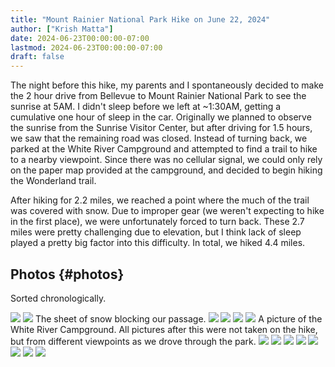 ```yaml
---
title: "Mount Rainier National Park Hike on June 22, 2024"
author: ["Krish Matta"]
date: 2024-06-23T00:00:00-07:00
lastmod: 2024-06-23T00:00:00-07:00
draft: false
---
```


The night before this hike, my parents and I spontaneously decided to make the 2 hour drive from Bellevue to Mount Rainier National Park to see the sunrise at 5AM. I didn't sleep before we left at ~1:30AM, getting a cumulative one hour of sleep in the car. Originally we planned to observe the sunrise from the Sunrise Visitor Center, but after driving for 1.5 hours, we saw that the remaining road was closed. Instead of turning back, we parked at the White River Campground and attempted to find a trail to hike to a nearby viewpoint. Since there was no cellular signal, we could only rely on the paper map provided at the campground, and decided to begin hiking the Wonderland trail.

After hiking for 2.2 miles, we reached a point where the much of the trail was covered with snow. Due to improper gear (we weren't expecting to hike in the first place), we were unfortunately forced to turn back. These 2.7 miles were pretty challenging due to elevation, but I think lack of sleep played a pretty big factor into this difficulty. In total, we hiked 4.4 miles.


## Photos {#photos}

Sorted chronologically.

![](/ox-hugo/6_22_24_1.jpg)
![](/ox-hugo/6_22_24_2.jpg)
The sheet of snow blocking our passage.
![](/ox-hugo/6_22_24_3.jpg)
![](/ox-hugo/6_22_24_4.jpg)
![](/ox-hugo/6_22_24_5.jpg)
![](/ox-hugo/6_22_24_6.jpg)
A picture of the White River Campground. All pictures after this were not taken on the hike, but from different viewpoints as we drove through the park.
![](/ox-hugo/6_22_24_7.jpg)
![](/ox-hugo/6_22_24_8.jpg)
![](/ox-hugo/6_22_24_9.jpg)
![](/ox-hugo/6_22_24_10.jpg)
![](/ox-hugo/6_22_24_11.jpg)
![](/ox-hugo/6_22_24_12.jpg)
![](/ox-hugo/6_22_24_13.jpg)
![](/ox-hugo/6_22_24_14.jpg)
